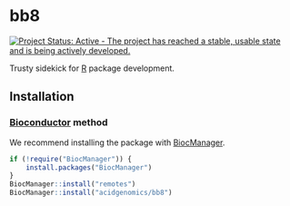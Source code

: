 # bb8

[![Project Status: Active - The project has reached a stable, usable state and is being actively developed.](http://www.repostatus.org/badges/latest/active.svg)](http://www.repostatus.org/#active)

Trusty sidekick for [R][] package development.

## Installation

### [Bioconductor][] method

We recommend installing the package with [BiocManager][].

```r
if (!require("BiocManager")) {
    install.packages("BiocManager")
}
BiocManager::install("remotes")
BiocManager::install("acidgenomics/bb8")
```

[Bioconductor]: https://bioconductor.org
[BiocManager]: https://cran.r-project.org/package=BiocManager
[R]: https://www.r-project.org
